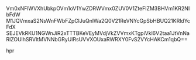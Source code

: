 Vm0xNFlWVXhUbkpOVm1oV1YwZDRWVmx0ZUV0V1ZteFlZM3BHVm1KR2NIbFdW
M1JQVmxaS2NsWnFWbFZpClJuQnlWa2Q0V21ReVNYcGpSbHBUQ21KRldYcFdX
SEJEVkRKU1NGWnJiR2xTTTBKeVEyMVdjVkZVVmxKTgpiVkl6V2taa1JtVnNa
RlZOUlhSRVltMVNNbGRyUlRsUVVXOUxaRWRXY0FvS2VYcHAKCm1qbQ==

hpr